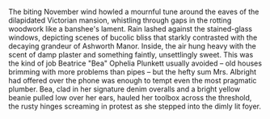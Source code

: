 The biting November wind howled a mournful tune around the eaves of the dilapidated Victorian mansion, whistling through gaps in the rotting woodwork like a banshee's lament. Rain lashed against the stained-glass windows, depicting scenes of bucolic bliss that starkly contrasted with the decaying grandeur of Ashworth Manor. Inside, the air hung heavy with the scent of damp plaster and something faintly, unsettlingly sweet. This was the kind of job Beatrice "Bea" Ophelia Plunkett usually avoided – old houses brimming with more problems than pipes – but the hefty sum Mrs. Albright had offered over the phone was enough to tempt even the most pragmatic plumber.  Bea, clad in her signature denim overalls and a bright yellow beanie pulled low over her ears, hauled her toolbox across the threshold, the rusty hinges screaming in protest as she stepped into the dimly lit foyer.
